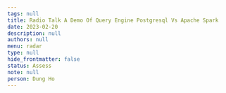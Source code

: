```yaml
---
tags: null
title: Radio Talk A Demo Of Query Engine Postgresql Vs Apache Spark
date: 2023-02-20
description: null
authors: null
menu: radar
type: null
hide_frontmatter: false
status: Assess
note: null
person: Dung Ho
---
```


